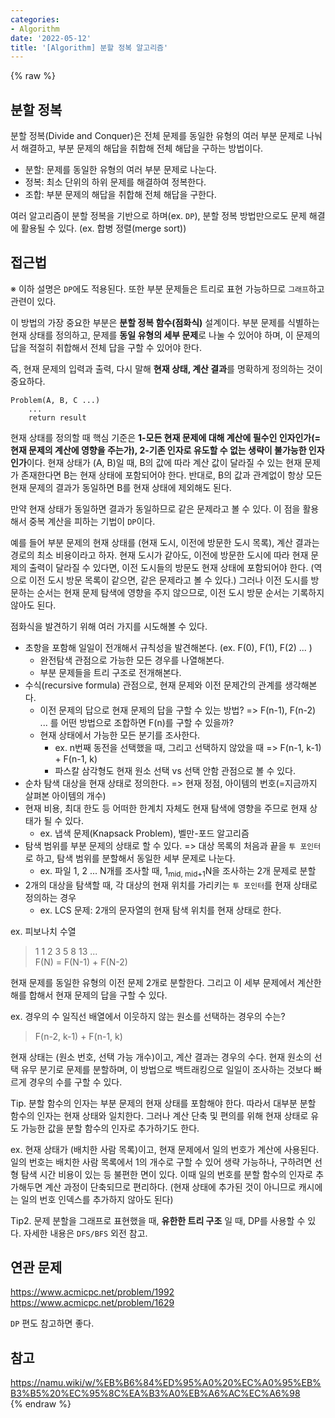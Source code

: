 ```yaml
---
categories:
- Algorithm
date: '2022-05-12'
title: '[Algorithm] 분할 정복 알고리즘'
---
```


{% raw %}
## 분할 정복
분할 정복(Divide and Conquer)은 전체 문제를 동일한 유형의 여러 부분 문제로 나눠서 해결하고, 부분 문제의 해답을 취합해 전체 해답을 구하는 방법이다. 

- 분할: 문제를 동일한 유형의 여러 부분 문제로 나눈다.
- 정복: 최소 단위의 하위 문제를 해결하여 정복한다.
- 조합: 부분 문제의 해답을 취합해 전체 해답을 구한다.

여러 알고리즘이 분할 정복을 기반으로 하며(ex. `DP`), 분할 정복 방법만으로도 문제 해결에 활용될 수 있다. (ex. 합병 정렬(merge sort))

## 접근법
※ 이하 설명은 `DP`에도 적용된다. 또한 부분 문제들은 트리로 표현 가능하므로 `그래프`하고 관련이 있다.

이 방법의 가장 중요한 부분은 **분할 정복 함수(점화식)** 설계이다. 부분 문제를 식별하는 현재 상태를 정의하고, 문제를 **동일 유형의 세부 문제**로 나눌 수 있어야 하며, 이 문제의 답을 적절히 취합해서 전체 답을 구할 수 있어야 한다.

즉, 현재 문제의 입력과 출력, 다시 말해 **현재 상태, 계산 결과**를 명확하게 정의하는 것이 중요하다.
```
Problem(A, B, C ...)
	...
	return result
```

현재 상태를 정의할 때 핵심 기준은 **1-모든 현재 문제에 대해 계산에 필수인 인자인가(=현재 문제의 계산에 영향을 주는가), 2-기존 인자로 유도할 수 없는 생략이 불가능한 인자인가**이다. 현재 상태가 (A, B)일 때, B의 값에 따라 계산 값이 달라질 수 있는 현재 문제가 존재한다면 B는 현재 상태에 포함되어야 한다. 반대로, B의 값과 관계없이 항상 모든 현재 문제의 결과가 동일하면 B를 현재 상태에 제외해도 된다.

만약 현재 상태가 동일하면 결과가 동일하므로 같은 문제라고 볼 수 있다. 이 점을 활용해서 중복 계산을 피하는 기법이 `DP`이다.

예를 들어 부분 문제의 현재 상태를 (현재 도시, 이전에 방문한 도시 목록), 계산 결과는 경로의 최소 비용이라고 하자. 현재 도시가 같아도, 이전에 방문한 도시에 따라 현재 문제의 출력이 달라질 수 있다면, 이전 도시들의 방문도 현재 상태에 포함되어야 한다. (역으로 이전 도시 방문 목록이 같으면, 같은 문제라고 볼 수 있다.) 그러나 이전 도시를 방문하는 순서는 현재 문제 탐색에 영향을 주지 않으므로, 이전 도시 방문 순서는 기록하지 않아도 된다.

점화식을 발견하기 위해 여러 가지를 시도해볼 수 있다.
- 초항을 포함해 일일이 전개해서 규칙성을 발견해본다. (ex. F(0), F(1), F(2) ... )
	- 완전탐색 관점으로 가능한 모든 경우를 나열해본다.
	- 부분 문제들을 트리 구조로 전개해본다.
- 수식(recursive formula) 관점으로, 현재 문제와 이전 문제간의 관계를 생각해본다.
	- 이전 문제의 답으로 현재 문제의 답을 구할 수 있는 방법? => F(n-1), F(n-2) ... 를 어떤 방법으로 조합하면 F(n)를 구할 수 있을까?<br>
	- 현재 상태에서 가능한 모든 분기를 조사한다.
		- ex. n번째 동전을 선택했을 때, 그리고 선택하지 않았을 때 => F(n-1, k-1) + F(n-1, k)<br>
		- 파스칼 삼각형도 현재 원소 선택 vs 선택 안함 관점으로 볼 수 있다.
- 순차 탐색 대상을 현재 상태로 정의한다. => 현재 정점, 아이템의 번호(=지금까지 살펴본 아이템의 개수)<br>
- 현재 비용, 최대 한도 등 어떠한 한계치 자체도 현재 탐색에 영향을 주므로 현재 상태가 될 수 있다.
	- ex. 냅색 문제(Knapsack Problem), 벨만-포드 알고리즘
- 탐색 범위를 부분 문제의 상태로 할 수 있다. => 대상 목록의 처음과 끝을 `투 포인터`로 하고, 탐색 범위를 분할해서 동일한 세부 문제로 나눈다.<br>
	- ex. 파일 1, 2 ... N개를 조사할 때, 1<sub>mid, mid+1</sub>N을 조사하는 2개 문제로 분할
- 2개의 대상을 탐색할 때, 각 대상의 현재 위치를 가리키는 `투 포인터`를 현재 상태로 정의하는 경우
	- ex. LCS 문제: 2개의 문자열의 현재 탐색 위치를 현재 상태로 한다.

ex. 피보나치 수열
> 1 1 2 3 5 8 13 ...<br>
> F(N) = F(N-1) + F(N-2)<br>

현재 문제를 동일한 유형의 이전 문제 2개로 분할한다. 그리고 이 세부 문제에서 계산한 해를 합해서 현재 문제의 답을 구할 수 있다.

ex. 경우의 수
일직선 배열에서 이웃하지 않는 원소를 선택하는 경우의 수는?
> F(n-2, k-1) + F(n-1, k)<br>

현재 상태는 (원소 번호, 선택 가능 개수)이고, 계산 결과는 경우의 수다. 현재 원소의 선택 유무 분기로 문제를 분할하며, 이 방법으로 백트래킹으로 일일이 조사하는 것보다 빠르게 경우의 수를 구할 수 있다.

Tip.
분할 함수의 인자는 부분 문제의 현재 상태를 포함해야 한다. 따라서 대부분 분할 함수의 인자는 현재 상태와 일치한다. 그러나 계산 단축 및 편의를 위해 현재 상태로 유도 가능한 값을 분할 함수의 인자로 추가하기도 한다.

ex. 현재 상태가 (배치한 사람 목록)이고, 현재 문제에서 일의 번호가 계산에 사용된다. 일의 번호는 배치한 사람 목록에서 1의 개수로 구할 수 있어 생략 가능하나, 구하려면 선형 탐색 시간 비용이 있는 등 불편한 면이 있다. 이때 일의 번호를 분할 함수의 인자로 추가해두면 계산 과정이 단축되므로 편리하다. (현재 상태에 추가된 것이 아니므로 캐시에는 일의 번호 인덱스를 추가하지 않아도 된다)

Tip2.
문제 분할을 그래프로 표현했을 때, **유한한 트리 구조** 일 때, DP를 사용할 수 있다. 자세한 내용은 `DFS/BFS` 외전 참고.

## 연관 문제
https://www.acmicpc.net/problem/1992<br>
https://www.acmicpc.net/problem/1629<br>

`DP` 편도 참고하면 좋다.

## 참고
https://namu.wiki/w/%EB%B6%84%ED%95%A0%20%EC%A0%95%EB%B3%B5%20%EC%95%8C%EA%B3%A0%EB%A6%AC%EC%A6%98<br>
{% endraw %}